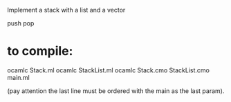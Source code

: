 Implement a stack with a list and a vector

push
pop


# to compile:

ocamlc Stack.ml
ocamlc StackList.ml
ocamlc Stack.cmo StackList.cmo main.ml

(pay attention the last line must be ordered with the main as the last param).